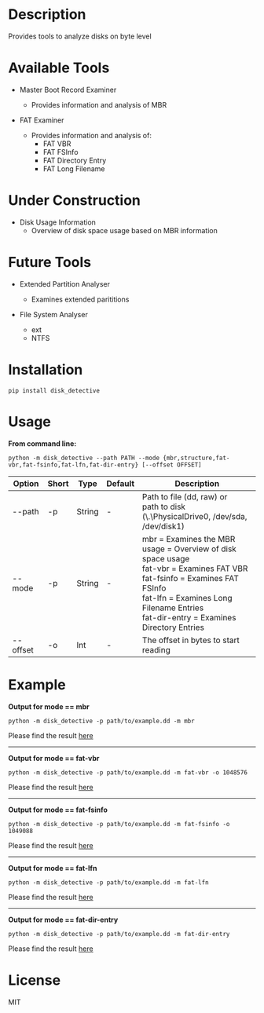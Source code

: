 # Description

Provides tools to analyze disks on byte level

# Available Tools

- Master Boot Record Examiner
  - Provides information and analysis of MBR

- FAT Examiner
  - Provides information and analysis of:
    -  FAT VBR
    -  FAT FSInfo
    -  FAT Directory Entry
    -  FAT Long Filename

# Under Construction

- Disk Usage Information
  - Overview of disk space usage based on MBR information

# Future Tools

- Extended Partition Analyser
  - Examines extended parititions

- File System Analyser
  - ext
  - NTFS
  

# Installation

`pip install disk_detective`

# Usage

**From command line:**

`python -m disk_detective --path PATH --mode {mbr,structure,fat-vbr,fat-fsinfo,fat-lfn,fat-dir-entry} [--offset OFFSET]`

| Option | Short | Type | Default | Description |
|---|---|---|---|---|
|--path | -p | String | - | Path to file (dd, raw) or <br> path to disk (\\.\PhysicalDrive0, /dev/sda, /dev/disk1)|
|--mode | -p | String | - | mbr = Examines the MBR <br> usage = Overview of disk space usage <br> fat-vbr = Examines FAT VBR <br> fat-fsinfo = Examines FAT FSInfo <br> fat-lfn = Examines Long Filename Entries <br> fat-dir-entry = Examines Directory Entries |
|--offset | -o | Int | - | The offset in bytes to start reading |

# Example

**Output for mode == mbr**

`python -m disk_detective -p path/to/example.dd -m mbr`

Please find the result [here](example/example-mbr.txt)

<hr>

**Output for mode == fat-vbr**

`python -m disk_detective -p path/to/example.dd -m fat-vbr -o 1048576`

Please find the result [here](example/example-fat-vbr.txt)

<hr>

**Output for mode == fat-fsinfo**

`python -m disk_detective -p path/to/example.dd -m fat-fsinfo -o 1049088`

Please find the result [here](example/example-fat-fsinfo.txt)

<hr>

**Output for mode == fat-lfn**

`python -m disk_detective -p path/to/example.dd -m fat-lfn`

Please find the result [here](example/example-fat-lfn.txt)

<hr>

**Output for mode == fat-dir-entry**

`python -m disk_detective -p path/to/example.dd -m fat-dir-entry`

Please find the result [here](example/example-fat-dir-entry.txt)


# License

MIT